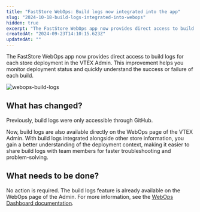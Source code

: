 ```yaml
---
title: "FastStore WebOps: Build logs now integrated into the app"
slug: "2024-10-18-build-logs-integrated-into-webops"
hidden: true
excerpt: "The FastStore WebOps app now provides direct access to build logs for each store deployment in the VTEX Admin."
createdAt: "2024-09-23T14:10:15.623Z"
updatedAt: ""
---
```


The FastStore WebOps app now provides direct access to build logs for each store deployment in the VTEX Admin. This improvement helps you monitor deployment status and quickly understand the success or failure of each build.

![webops-build-logs](https://vtexhelp.vtexassets.com/assets/docs/src/webops-build-logs___dcab2fcebc09675e9087f3d25ca33058.gif)

## What has changed?

Previously, build logs were only accessible through GitHub.

Now, build logs are also available directly on the WebOps page of the VTEX Admin. With build logs integrated alongside other store information, you gain a better understanding of the deployment context, making it easier to share build logs with team members for faster troubleshooting and problem-solving.

## What needs to be done?

No action is required. The build logs feature is already available on the WebOps page of the Admin. For more information, see the [WebOps Dashboard documentation](https://developers.vtex.com/docs/guides/faststore/1-onboarding-dashboard#build-logs).

